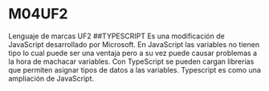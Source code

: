 # M04UF2
Lenguaje de marcas UF2
##TYPESCRIPT
Es una modificación de JavaScript desarrollado por Microsoft. En JavaScript las variables no tienen tipo lo cual puede ser una ventaja pero a su vez puede causar problemas a la hora de machacar variables. Con TypeScript se pueden cargan librerias que permiten asignar tipos de datos a las variables. Typescript es como una ampliación de JavaScript.
